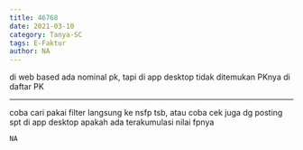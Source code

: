 ```yaml
---
title: 46768
date: 2021-03-10
category: Tanya-SC
tags: E-Faktur
author: NA
---
```


di web based ada nominal pk, tapi di app desktop tidak ditemukan PKnya di daftar PK

---

coba cari pakai filter langsung ke nsfp tsb, atau coba cek juga dg posting spt di app desktop apakah ada terakumulasi nilai fpnya

`NA`
